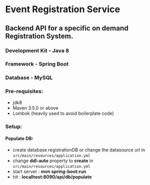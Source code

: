 # **Event Registration Service**

## Backend API for a specific on demand Registration System.

### Development Kit - Java 8
### Framework - Spring Boot
### Database - MySQL
 
### Pre-requisites:
 - jdk8
 - Maven 3.5.0 or above
 - Lombok (heavily used to avoid boilerplate code)

### Setup:
  #### Populate DB:
   - create database registrationDB or change the datasource url in `src/main/resources/application.yml`
   - change **ddl-auto** property to **create** in `src/main/resources/application.yml`
   - start server : **mvn spring-boot:run**
   - hit : **localhost:8090/api/db/populate**
